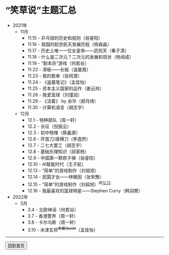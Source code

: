 ﻿<link rel="stylesheet" type="text/css" href="style.css">

# “笑草说”主题汇总

-   2021年
    -   11月
        -   11.15 - 乒乓球的历史和规则（翁睿阳）
        -   11.16 - 我国的航空航天发展历程（杨森淼）
        -   11.17 - 历史上唯一一位女皇帝——武则天（秦子清）
        -   11.18 - 什么是二次元？二次元的发展和现状（杨闿成）
        -   11.19 - “剧本杀”游戏（何若谷）
        -   11.22 - 滑板——长板（温曼茜） 
        -   11.23 - 我的歌单（张珂源） 
        -   11.24 - 《盗墓笔记》（孟佳怡） 
        -   11.25 - 资本主义国家的运作（姜云祎）
        -   11.26 - 我爱篮球（刘瑾润）
        -   11.29 - 《活着》 by 余华（郝月绮）
        -   11.30 - 计算机语言（胡志宇）
    -   12月
        -   12.1 - 特种部队（周一轩）
        -   12.2 - 长征（倪振云）
        -   12.3 - 初中物理（蔡鑫源）
        -   12.6 - 环首刀/唐横刀（李逸然）
        -   12.7 - 二七大罢工（胡志宇） 
        -   12.8 - 基础乐理知识（邱家杨）
        -   12.9 - 中国第一颗原子弹（翁睿阳）
        -   12.10 - AI智能时代（王子航）
        -   12.13 - “简单”的游戏制作（刘祖旭）<a name="12.13"> </a>
        -   12.14 - 民国才女——林徽因（张宋豫）
        -   12.15 - “简单”的游戏制作（刘祖旭）<sup>续<a href="#12.13">12.13</a></sup>
        -   12.16 - 我最喜欢的篮球明星——Stephen Curry（韩羽樊）
-   2022年
    -   3月
        -   3.4 - 北欧神话（何若谷）
        -   3.7 - 香港警界（周一轩）
        -   3.8 - 卡尔乌斯（周一轩）
        -   3.10 - 米津玄师<sup><del>老婆(bushi</del></sup>（孟佳怡）

---

<a href="https://zz19z-2021-2.github.io/"><button class="button link">回到首页</button></a>
